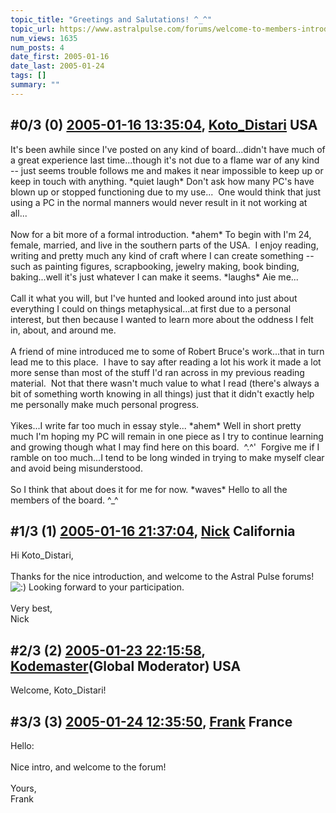 ```yaml
---
topic_title: "Greetings and Salutations! ^_^"
topic_url: https://www.astralpulse.com/forums/welcome-to-members-introductions!/greetings-and-salutations%21-_
num_views: 1635
num_posts: 4
date_first: 2005-01-16
date_last: 2005-01-24
tags: []
summary: ""
---
```


## \#0/3 (0) [2005-01-16 13:35:04](https://www.astralpulse.com/forums/index.php?msg=143283), [Koto_Distari](https://www.astralpulse.com/forums/profile/?u=8019) USA ##
<section>
It's been awhile since I've posted on any kind of board...didn't have much of a great experience last time...though it's not due to a flame war of any kind -- just seems trouble follows me and makes it near impossible to keep up or keep in touch with anything. *quiet laugh* Don't ask how many PC's have blown up or stopped functioning due to my use...  One would think that just using a PC in the normal manners would never result in it not working at all...
<br>
<br>
Now for a bit more of a formal introduction. *ahem* To begin with I'm 24, female, married, and live in the southern parts of the USA.  I enjoy reading, writing and pretty much any kind of craft where I can create something -- such as painting figures, scrapbooking, jewelry making, book binding, baking...well it's just whatever I can make it seems. *laughs* Aie me...
<br>
<br>
Call it what you will, but I've hunted and looked around into just about everything I could on things metaphysical...at first due to a personal interest, but then because I wanted to learn more about the oddness I felt in, about, and around me.
<br>
<br>
A friend of mine introduced me to some of Robert Bruce's work...that in turn lead me to this place.  I have to say after reading a lot his work it made a lot more sense than most of the stuff I'd ran across in my previous reading material.  Not that there wasn't much value to what I read (there's always a bit of something worth knowing in all things) just that it didn't exactly help me personally make much personal progress.
<br>
<br>
Yikes...I write far too much in essay style... *ahem* Well in short pretty much I'm hoping my PC will remain in one piece as I try to continue learning and growing though what I may find here on this board.  ^.^'  Forgive me if I ramble on too much...I tend to be long winded in trying to make myself clear and avoid being misunderstood.
<br>
<br>
So I think that about does it for me for now. *waves* Hello to all the members of the board. ^_^
</section>

## \#1/3 (1) [2005-01-16 21:37:04](https://www.astralpulse.com/forums/index.php?msg=143365), [Nick](https://www.astralpulse.com/forums/profile/?u=2080) California ##
<section>
Hi Koto_Distari,
<br>
<br>
Thanks for the nice introduction, and welcome to the Astral Pulse forums!
<img alt=":)" class="smiley" src="https://www.astralpulse.com/forums/Smileys/fugue/smiley.png" title="Smiley"/>
Looking forward to your participation.
<br>
<br>
Very best,
<br>
Nick
</section>

## \#2/3 (2) [2005-01-23 22:15:58](https://www.astralpulse.com/forums/index.php?msg=144513), [Kodemaster](https://www.astralpulse.com/forums/profile/?u=426)(Global Moderator) USA ##
<section>
Welcome, Koto_Distari!
</section>

## \#3/3 (3) [2005-01-24 12:35:50](https://www.astralpulse.com/forums/index.php?msg=144625), [Frank](https://www.astralpulse.com/forums/profile/?u=359) France ##
<section>
Hello:
<br>
<br>
Nice intro, and welcome to the forum!
<br>
<br>
Yours,
<br>
Frank
</section>
